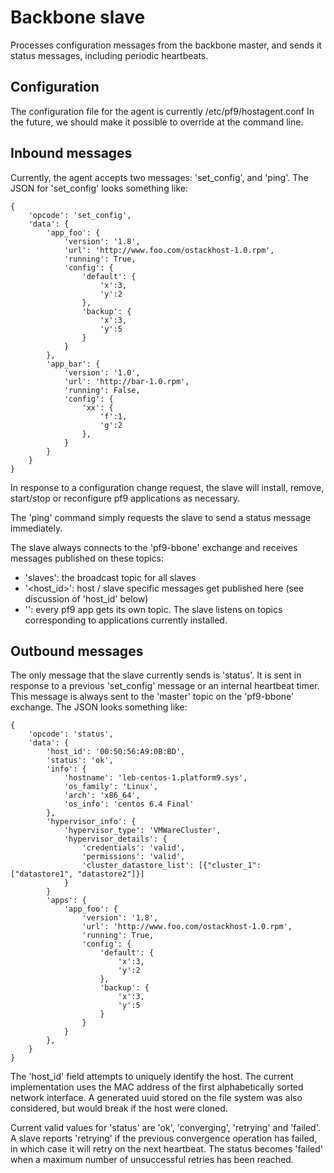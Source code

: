 # Backbone slave #

Processes configuration messages from the backbone master, and sends it
status messages, including periodic heartbeats.

## Configuration ##

The configuration file for the agent is currently /etc/pf9/hostagent.conf
In the future, we should make it possible to override at the command line.

## Inbound messages ##

Currently, the agent accepts two messages: 'set_config', and 'ping'.
The JSON for 'set_config' looks something like:

    {
        'opcode': 'set_config',
        'data': {
            'app_foo': {
                'version': '1.8',
                'url': 'http://www.foo.com/ostackhost-1.0.rpm',
                'running': True,
                'config': {
                    'default': {
                        'x':3,
                        'y':2
                    },
                    'backup': {
                        'x':3,
                        'y':5
                    }
                }
            },
            'app_bar': {
                'version': '1.0',
                'url': 'http://bar-1.0.rpm',
                'running': False,
                'config': {
                    'xx': {
                        'f':1,
                        'g':2
                    },
                }
            }
        }
    }

In response to a configuration change request, the slave will install,
remove, start/stop or reconfigure pf9 applications as necessary.

The 'ping' command simply requests the slave to send a status message
immediately.

The slave always connects to the 'pf9-bbone' exchange and
receives messages published on these topics:

- 'slaves': the broadcast topic for all slaves
- '<host_id>': host / slave specific messages get published here (see discussion of 'host_id' below)
- '<pf9-appname>': every pf9 app gets its own topic. The slave listens on topics corresponding to applications currently installed.

## Outbound messages ##

The only message that the slave currently sends is 'status'.
It is sent in response to a previous 'set_config' message or
an internal heartbeat timer. This message is always sent to the 'master'
topic on the 'pf9-bbone' exchange. The JSON looks something like:

    {
        'opcode': 'status',
        'data': {
            'host_id': '00:50:56:A9:0B:BD',
            'status': 'ok',
            'info': {
                'hostname': 'leb-centos-1.platform9.sys',
                'os_family': 'Linux',
                'arch': 'x86_64',
                'os_info': 'centos 6.4 Final'
            },
            'hypervisor_info': {
                'hypervisor_type': 'VMWareCluster',
                'hypervisor_details': {
                    'credentials': 'valid',
                    'permissions': 'valid',
                    'cluster_datastore_list': [{"cluster_1": ["datastore1", "datastore2"]}]
                }
            }
            'apps': {
                'app_foo': {
                    'version': '1.8',
                    'url': 'http://www.foo.com/ostackhost-1.0.rpm',
                    'running': True,
                    'config': {
                        'default': {
                            'x':3,
                            'y':2
                        },
                        'backup': {
                            'x':3,
                            'y':5
                        }
                    }
                }
            },
        }
    }

The 'host_id' field attempts to uniquely identify the host.
The current implementation uses the MAC address of the first
alphabetically sorted network interface. A generated uuid stored
on the file system was also considered, but would break if the
host were cloned.

Current valid values for 'status' are 'ok', 'converging', 'retrying' and
'failed'. A slave reports 'retrying' if the previous convergence operation
has failed, in which case it will retry on the next heartbeat. The status becomes
'failed' when a maximum number of unsuccessful retries has been reached.
